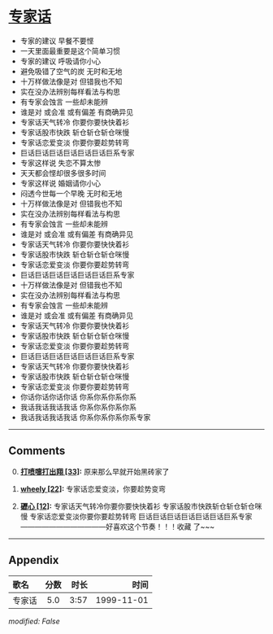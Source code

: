 # [专家话](https://music.163.com/song?id=26075133)

* 专家的建议 早餐不要悭
* 一天里面最重要是这个简单习惯
* 专家的建议 呼吸请你小心
* 避免吸错了空气的炭 无时和无地
* 十万样做法像是对 但错我也不知
* 实在没办法辨别每样看法与构思
* 有专家会蚀言 一些却未能辨
* 谁是对 或会准 或有偏差 有商确异见
* 专家话天气转冷 你要你要快快着衫
* 专家话股市快跌 斩仓斩仓斩仓咪慢
* 专家话恋爱变淡 你要你要趁势转弯
* 巨话巨话巨话巨话巨话巨话巨系专家
* 专家这样说 失恋不算太惨
* 天天都会悭却很多很多时间
* 专家这样说 婚姻请你小心
* 闷透今世每一个早晚 无时和无地
* 十万样做法像是对 但错我也不知
* 实在没办法辨别每样看法与构思
* 有专家会蚀言 一些却未能辨
* 谁是对 或会准 或有偏差 有商确异见
* 专家话天气转冷 你要你要快快着衫
* 专家话股市快跌 斩仓斩仓斩仓咪慢
* 专家话恋爱变淡 你要你要趁势转弯
* 巨话巨话巨话巨话巨话巨话巨系专家
* 十万样做法像是对 但错我也不知
* 实在没办法辨别每样看法与构思
* 有专家会蚀言 一些却未能辨
* 谁是对 或会准 或有偏差 有商确异见
* 专家话天气转冷 你要你要快快着衫
* 专家话股市快跌 斩仓斩仓斩仓咪慢
* 专家话恋爱变淡 你要你要趁势转弯
* 巨话巨话巨话巨话巨话巨话巨系专家
* 专家话天气转冷 你要你要快快着衫
* 专家话股市快跌 斩仓斩仓斩仓咪慢
* 专家话恋爱变淡 你要你要趁势转弯
* 你话你话你话你话 你系你系你系你系
* 我话我话我话我话 你系你系你系你系
* 我话我话我话我话 你系你系你系你系专家


---

## Comments
0. **[打喷嚏打出翔 \[33\]](https://music.163.com/#/user/home?id=9912239):** 原来那么早就开始黑砖家了

1. **[wheely \[22\]](https://music.163.com/#/user/home?id=52110994):** 专家话恋爱变淡，你要趁势变弯

2. **[礰心 \[12\]](https://music.163.com/#/user/home?id=37820810):** 专家话天气转冷你要你要快快着衫       专家话股市快跌斩仓斩仓斩仓咪慢 专家话恋爱变淡你要你要趁势转弯  巨话巨话巨话巨话巨话巨话巨系专家————————————好喜欢这个节奏！！！收藏 了~~~



---

## Appendix

|歌名|分数|时长|时间|
|:---|:---:|---:|---:|
|专家话|5.0|3:57|1999-11-01

*modified: False*
